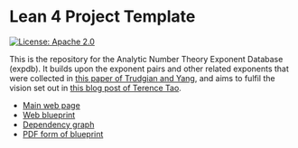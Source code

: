 # Lean 4 Project Template

[![License: Apache 2.0](https://img.shields.io/badge/License-Apache_2.0-lightblue.svg)](https://opensource.org/licenses/Apache-2.0)

This is the repository for the Analytic Number Theory Exponent Database (expdb).  It builds upon the exponent pairs and other related exponents that were collected in [this paper of Trudgian and Yang](https://arxiv.org/abs/2306.05599), and aims to fulfil the vision set out in [this blog post of Terence Tao](https://terrytao.wordpress.com/2024/07/07/a-computation-outsourced-discussion-of-zero-density-theorems-for-the-riemann-zeta-function/).

- [Main web page](https://teorth.github.io/expdb/)
- [Web blueprint](https://teorth.github.io/expdb/blueprint/)
- [Dependency graph](https://teorth.github.io/expdb/blueprint/dep_graph_document.html)
- [PDF form of blueprint](https://teorth.github.io/expdb/blueprint.pdf)
